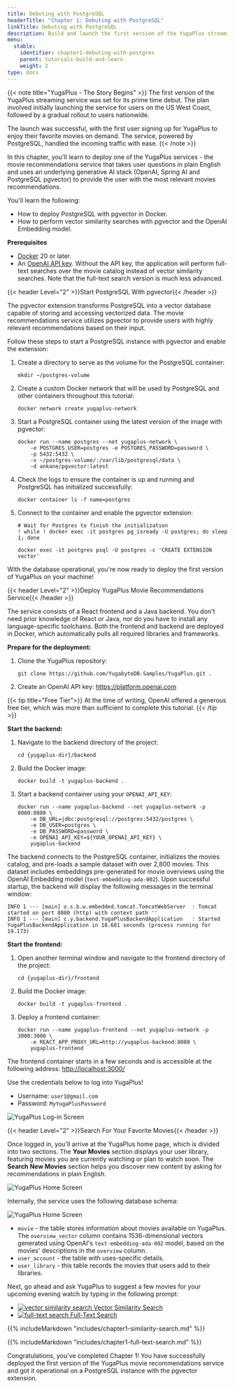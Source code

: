 ```yaml
---
title: Debuting with PostgreSQL
headerTitle: "Chapter 1: Debuting with PostgreSQL"
linkTitle: Debuting with PostgreSQL
description: Build and launch the first version of the YugaPlus streaming service on PostgreSQL.
menu:
  stable:
    identifier: chapter1-debuting-with-postgres
    parent: tutorials-build-and-learn
    weight: 2
type: docs
---
```


{{< note title="YugaPlus - The Story Begins" >}}
The first version of the YugaPlus streaming service was set for its prime time debut. The plan involved initially launching the service for users on the US West Coast, followed by a gradual rollout to users nationwide.

The launch was successful, with the first user signing up for YugaPlus to enjoy their favorite movies on demand. The service, powered by PostgreSQL, handled the incoming traffic with ease.
{{< /note >}}

In this chapter, you'll learn to deploy one of the YugaPlus services - the movie recommendations service that takes user questions in plain English and uses an underlying generative AI stack (OpenAI, Spring AI and PostgreSQL pgvector) to provide the user with the most relevant movies recommendations.

You'll learn the following:

* How to deploy PostgreSQL with pgvector in Docker.
* How to perform vector similarity searches with pgvector and the OpenAI Embedding model.

**Prerequisites**

* [Docker](https://www.docker.com) 20 or later.
* An [OpenAI API key](https://platform.openai.com/docs/overview). Without the API key, the application will perform full-text searches over the movie catalog instead of vector similarity searches. Note that the full-text search version is much less advanced.

{{< header Level="2" >}}Start PostgreSQL With pgvector{{< /header >}}

The pgvector extension transforms PostgreSQL into a vector database capable of storing and accessing vectorized data. The movie recommendations service utilizes pgvector to provide users with highly relevant recommendations based on their input.

Follow these steps to start a PostgreSQL instance with pgvector and enable the extension:

1. Create a directory to serve as the volume for the PostgreSQL container:

    ```shell
    mkdir ~/postgres-volume
    ```

2. Create a custom Docker network that will be used by PostgreSQL and other containers throughout this tutorial:

    ```shell
    docker network create yugaplus-network
    ```

3. Start a PostgreSQL container using the latest version of the image with pgvector:

    ```shell
    docker run --name postgres --net yugaplus-network \
        -e POSTGRES_USER=postgres -e POSTGRES_PASSWORD=password \
        -p 5432:5432 \
        -v ~/postgres-volume/:/var/lib/postgresql/data \
        -d ankane/pgvector:latest
    ```

4. Check the logs to ensure the container is up and running and PostgreSQL has initialized successfully:

    ```shell
    docker container ls -f name=postgres
    ```

5. Connect to the container and enable the pgvector extension:

    ```shell
    # Wait for Postgres to finish the initialization
    ! while ! docker exec -it postgres pg_isready -U postgres; do sleep 1; done

    docker exec -it postgres psql -U postgres -c 'CREATE EXTENSION vector'
    ```

With the database operational, you're now ready to deploy the first version of YugaPlus on your machine!

{{< header Level="2" >}}Deploy YugaPlus Movie Recommendations Service{{< /header >}}

The service consists of a React frontend and a Java backend. You don't need prior knowledge of React or Java, nor do you have to install any language-specific toolchains. Both the frontend and backend are deployed in Docker, which automatically pulls all required libraries and frameworks.

**Prepare for the deployment:**

1. Clone the YugaPlus repository:

    ```shell
    git clone https://github.com/YugabyteDB-Samples/YugaPlus.git .
    ```

2. Create an OpenAI API key: <https://platform.openai.com>

{{< tip title="Free Tier">}}
At the time of writing, OpenAI offered a generous free tier, which was more than sufficient to complete this tutorial.
{{< /tip >}}

**Start the backend:**

1. Navigate to the backend directory of the project:

    ```shell
    cd {yugaplus-dir}/backend
    ```

2. Build the Docker image:

    ```shell
    docker build -t yugaplus-backend .
    ```

3. Start a backend container using your `OPENAI_API_KEY`:

    ```shell
    docker run --name yugaplus-backend --net yugaplus-network -p 8080:8080 \
        -e DB_URL=jdbc:postgresql://postgres:5432/postgres \
        -e DB_USER=postgres \
        -e DB_PASSWORD=password \
        -e OPENAI_API_KEY=${YOUR_OPENAI_API_KEY} \
        yugaplus-backend
    ```

The backend connects to the PostgreSQL container, initializes the movies catalog, and pre-loads a sample dataset with over 2,800 movies. This dataset includes embeddings pre-generated for movie overviews using the OpenAI Embedding model (`text-embedding-ada-002`). Upon successful startup, the backend will display the following messages in the terminal window:

```output
INFO 1 --- [main] o.s.b.w.embedded.tomcat.TomcatWebServer  : Tomcat started on port 8080 (http) with context path ''
INFO 1 --- [main] c.y.backend.YugaPlusBackendApplication   : Started YugaPlusBackendApplication in 18.681 seconds (process running for 19.173)
```

**Start the frontend:**

1. Open another terminal window and navigate to the frontend directory of the project:

    ```shell
    cd {yugaplus-dir}/frontend
    ```

2. Build the Docker image:

    ```shell
    docker build -t yugaplus-frontend . 
    ```

3. Deploy a frontend container:

    ```shell
    docker run --name yugaplus-frontend --net yugaplus-network -p 3000:3000 \
        -e REACT_APP_PROXY_URL=http://yugaplus-backend:8080 \
        yugaplus-frontend
    ```

The frontend container starts in a few seconds and is accessible at the following address: <http://localhost:3000/>

Use the credentials below to log into YugaPlus!

* Username: `user1@gmail.com`
* Password: `MyYugaPlusPassword`

![YugaPlus Log-in Screen](/images/tutorials/build-and-learn/login-screen.png)

{{< header Level="2" >}}Search For Your Favorite Movies{{< /header >}}

Once logged in, you'll arrive at the YugaPlus home page, which is divided into two sections. The **Your Movies** section displays your user library, featuring movies you are currently watching or plan to watch soon. The **Search New Movies** section helps you discover new content by asking for recommendations in plain English.

![YugaPlus Home Screen](/images/tutorials/build-and-learn/chapter1-home-screen.png)

Internally, the service uses the following database schema:

![YugaPlus Home Screen](/images/tutorials/build-and-learn/yugaplus-schema.png)

* `movie` - the table stores information about movies available on YugaPlus. The `overview_vector` column contains 1536-dimensional vectors generated using OpenAI's `text-embedding-ada-002` model, based on the movies' descriptions in the `overview` column.
* `user_account` - the table with uses-specific details.
* `user_library` - this table records the movies that users add to their libraries.

Next, go ahead and ask YugaPlus to suggest a few movies for your upcoming evening watch by typing in the following prompt:

<ul class="nav nav-tabs-alt nav-tabs-yb custom-tabs">
  <li>
    <a href="#similarity" class="nav-link active" id="similarity-tab" data-toggle="tab"
      role="tab" aria-controls="similarity" aria-selected="true">
      <img src="/icons/openai-logomark.svg" alt="vector similarity search">
      Vector Similarity Search
    </a>
  </li>
  <li>
    <a href="#fulltext" class="nav-link" id="fulltext-tab" data-toggle="tab"
      role="tab" aria-controls="fulltext" aria-selected="false">
      <img src="/icons/search.svg" alt="full-text search">
      Full-Text Search
    </a>
  </li>
</ul>

<div class="tab-content">
  <div id="similarity" class="tab-pane fade show active" role="tabpanel" aria-labelledby="similarity-tab">

{{% includeMarkdown "includes/chapter1-similarity-search.md" %}}

  </div>

  <div id="fulltext" class="tab-pane fade" role="tabpanel" aria-labelledby="fulltext-tab">

{{% includeMarkdown "includes/chapter1-full-text-search.md" %}}

  </div>
</div>

Congratulations, you've completed Chapter 1! You have successfully deployed the first version of the YugaPlus movie recommendations service and got it operational on a PostgreSQL instance with the pgvector extension.
